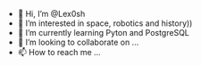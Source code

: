 - 👋 Hi, I’m @Lex0sh
- 👀 I’m interested in space, robotics and history))
- 🌱 I’m currently learning Pyton and PostgreSQL
- 💞️ I’m looking to collaborate on ...
- 📫 How to reach me ...

<!---
Lex0sh/Lex0sh is a ✨ special ✨ repository because its `README.md` (this file) appears on your GitHub profile.
You can click the Preview link to take a look at your changes.
--->
